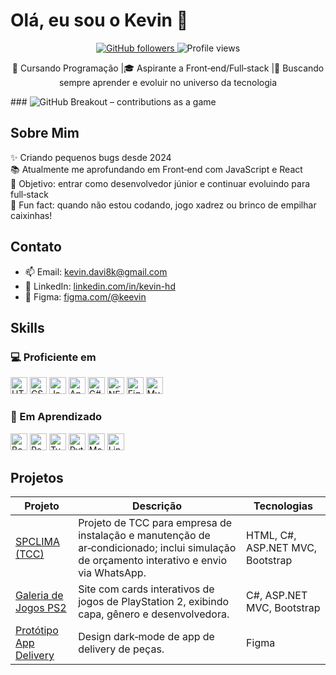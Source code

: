 <h1 align="rigth">Olá, eu sou o Kevin 👋</h1>
<p align="center">
  <a href="https://github.com/KeevinZ">
    <img alt="GitHub followers" src="https://img.shields.io/github/followers/KeevinZ?label=follow&style=social" />
  </a>
  <img alt="Profile views" src="https://komarev.com/ghpvc/?username=KeevinZ&style=flat-square" />
</p>

<p align="center">
  🚀 Cursando Programação |🎓 Aspirante a Front‑end/Full‑stack |🚀 Buscando sempre aprender e evoluir no universo da tecnologia
</p>
###

<picture>
  <source
    media="(prefers-color-scheme: dark)"
    srcset="images/breakout-dark.svg"
  />
  <source
    media="(prefers-color-scheme: light)"
    srcset="images/breakout-light.svg"
  />
  <img
    alt="GitHub Breakout – contributions as a game"
    src="images/breakout-light.svg"
  />
</picture>

###
## Sobre Mim
✨ Criando pequenos bugs desde 2024  
📚 Atualmente me aprofundando em Front‑end com JavaScript e React  
🎯 Objetivo: entrar como desenvolvedor júnior e continuar evoluindo para full‑stack  
🎲 Fun fact: quando não estou codando, jogo xadrez ou brinco de empilhar caixinhas!

 ## Contato

- 📫 Email: kevin.davi8k@gmail.com  
- 🔗 LinkedIn: [linkedin.com/in/kevin-hd](https://www.linkedin.com/in/kevin-hd)
- 🎨 Figma: [figma.com/@keevin](https://figma.com/@keevin)


## Skills

### 💻 Proficiente em
<div align="left">
  <img src="https://cdn.jsdelivr.net/gh/devicons/devicon/icons/html5/html5-original.svg" height="27" alt="HTML5"/>
  <img src="https://cdn.jsdelivr.net/gh/devicons/devicon/icons/css3/css3-original.svg" height="27" alt="CSS3"/>
  <img src="https://cdn.jsdelivr.net/gh/devicons/devicon/icons/javascript/javascript-original.svg" height="27" alt="JavaScript"/>
  <img src="https://cdn.jsdelivr.net/gh/devicons/devicon/icons/angularjs/angularjs-original.svg" height="27" alt="Angular"/>
  <img src="https://cdn.jsdelivr.net/gh/devicons/devicon/icons/csharp/csharp-original.svg" height="27" alt="C#"/>
  <img src="https://cdn.jsdelivr.net/gh/devicons/devicon/icons/dotnetcore/dotnetcore-original.svg" height="27" alt=".NET Core/MVC"/>
  <img src="https://cdn.jsdelivr.net/gh/devicons/devicon/icons/figma/figma-original.svg" height="27" alt="Figma"/>
  <img src="https://cdn.jsdelivr.net/gh/devicons/devicon/icons/mysql/mysql-original.svg" height="27" alt="MySQL"/>
</div>

### 🚧 Em Aprendizado
<div align="left">
  <img src="https://cdn.jsdelivr.net/gh/devicons/devicon/icons/bootstrap/bootstrap-original.svg" height="27" alt="Bootstrap"/>
  <img src="https://cdn.jsdelivr.net/gh/devicons/devicon/icons/react/react-original.svg" height="27" alt="React Native"/>
  <img src="https://cdn.jsdelivr.net/gh/devicons/devicon/icons/typescript/typescript-original.svg" height="27" alt="TypeScript"/>
  <img src="https://cdn.jsdelivr.net/gh/devicons/devicon/icons/python/python-original.svg" height="27" alt="Python"/>
  <img src="https://cdn.jsdelivr.net/gh/devicons/devicon/icons/mongodb/mongodb-original.svg" height="27" alt="MongoDB"/>
  <img src="https://cdn.jsdelivr.net/gh/devicons/devicon/icons/linux/linux-original.svg" height="27" alt="Linux"/>
</div>


## Projetos

| Projeto | Descrição | Tecnologias |
|---|---|---|
| [SPCLIMA (TCC)](https://github.com/KeevinZ/SpClima) | Projeto de TCC para empresa de instalação e manutenção de ar‑condicionado; inclui simulação de orçamento interativo e envio via WhatsApp. | HTML, C#, ASP.NET MVC, Bootstrap |
| [Galeria de Jogos PS2](https://github.com/KeevinZ/Playstation2) | Site com cards interativos de jogos de PlayStation 2, exibindo capa, gênero e desenvolvedora. | C#, ASP.NET MVC, Bootstrap |
| [Protótipo App Delivery](https://www.figma.com/design/86uxwb0EL5JhqEhWYK2fpT/Projeto-Delivery---FDEVS?node-id=13-35&p=f&t=7TtWnSYFQmxw99kL-0) | Design dark‑mode de app de delivery de peças. | Figma |

